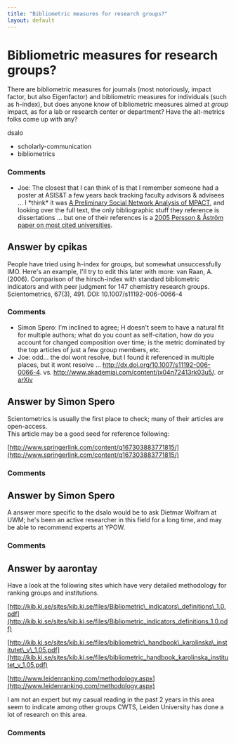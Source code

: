 ```yaml
---
title: "Bibliometric measures for research groups?"
layout: default
---
```

Bibliometric measures for research groups?
=====================
There are bibliometric measures for journals (most notoriously, impact
factor, but also Eigenfactor) and bibliometric measures for individuals
(such as h-index), but does anyone know of bibliometric measures aimed
at *group* impact, as for a lab or research center or department? Have
the alt-metrics folks come up with any?

dsalo

<ul class="tags"><li class="tag">scholarly-communication</li><li class="tag">bibliometrics</li></ul>

### Comments ###
* Joe: The closest that I can think of is that I remember someone had a poster
at ASIS&T a few years back tracking faculty advisors & advisees ... I
\*think\* it was [A Preliminary Social Network Analysis of
MPACT](http://www.asis.org/Conferences/AM07/posters/79.html), and
looking over the full text, the only bibliographic stuff they reference
is dissertations ... but one of their references is a [2005 Persson &
Åström paper on most cited
universities](http://www8.umu.se/inforsk/BibliometricNotes/BN2-2005/BN2-2005.h).


Answer by cpikas
----------------
People have tried using h-index for groups, but somewhat unsuccessfully
IMO. Here's an example, I'll try to edit this later with more: van Raan,
A. (2006). Comparison of the hirsch-index with standard bibliometric
indicators and with peer judgment for 147 chemistry research groups.
Scientometrics, 67(3), 491. DOI: 10.1007/s11192-006-0066-4

### Comments ###
* Simon Spero: I'm inclined to agree; H doesn't seem to have a natural fit for multiple
authors; what do you count as self-citation, how do you account for
changed composition over time; is the metric dominated by the top
articles of just a few group members, etc.
* Joe: odd... the doi wont resolve, but I found it referenced in multiple
places, but it wont resolve ...
http://dx.doi.org/10.1007/s11192-006-0066-4. vs.
http://www.akademiai.com/content/jx04n72413rk03u5/. or
[arXiv](http://arxiv.org/pdf/physics/0511206)

Answer by Simon Spero
----------------
Scientometrics is usually the first place to check; many of their
articles are open-access.\
 This article may be a good seed for reference following:

[http://www.springerlink.com/content/q167303883771815/](http://www.springerlink.com/content/q167303883771815/)

### Comments ###

Answer by Simon Spero
----------------
A answer more specific to the dsalo would be to ask Dietmar Wolfram at
UWM; he's been an active researcher in this field for a long time, and
may be able to recommend experts at YPOW.

### Comments ###

Answer by aarontay
----------------
Have a look at the following sites which have very detailed methodology
for ranking groups and institutions.

[http://kib.ki.se/sites/kib.ki.se/files/Bibliometric\_indicators\_definitions\_1.0.pdf](http://kib.ki.se/sites/kib.ki.se/files/Bibliometric_indicators_definitions_1.0.pdf)

[http://kib.ki.se/sites/kib.ki.se/files/bibliometric\_handbook\_karolinska\_institutet\_v\_1.05.pdf](http://kib.ki.se/sites/kib.ki.se/files/bibliometric_handbook_karolinska_institutet_v_1.05.pdf)

[http://www.leidenranking.com/methodology.aspx](http://www.leidenranking.com/methodology.aspx)

I am not an expert but my casual reading in the past 2 years in this
area seem to indicate among other groups CWTS, Leiden University has
done a lot of research on this area.

### Comments ###

